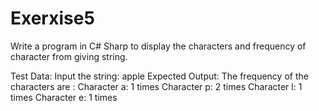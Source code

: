 # Exerxise5
Write a program in C# Sharp to display the characters and frequency of character from giving string.

Test Data:
Input the string: apple
Expected Output:
The frequency of the characters are :
Character a: 1 times
Character p: 2 times
Character l: 1 times
Character e: 1 times
